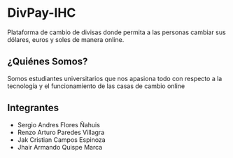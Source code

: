 # DivPay-IHC
Plataforma de cambio de divisas donde permita a las personas cambiar sus dólares, euros y soles de manera online.


## ¿Quiénes Somos?

Somos estudiantes universitarios que nos apasiona todo con respecto a la tecnología y el funcionamiento de las casas de cambio online

## Integrantes 

* Sergio Andres Flores Ñahuis
* Renzo Arturo Paredes Villagra
* Jak Cristian Campos Espinoza
* Jhair Armando Quispe Marca
